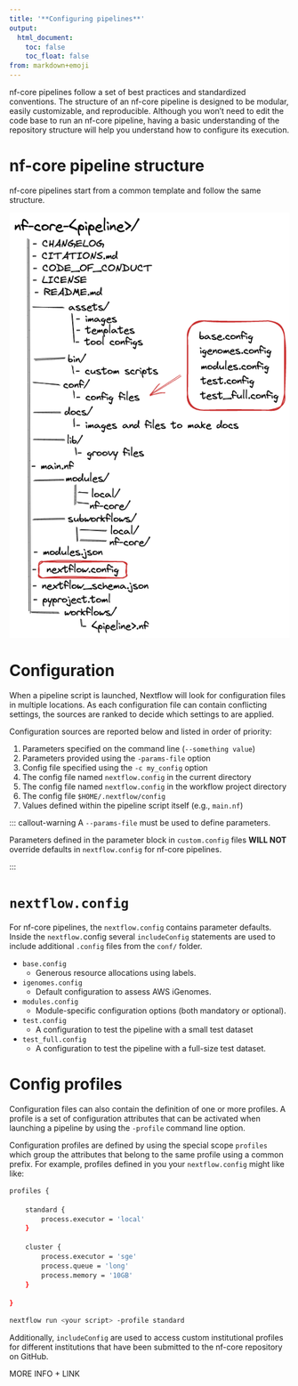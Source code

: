```yaml
---
title: '**Configuring pipelines**'
output:
  html_document:
    toc: false
    toc_float: false
from: markdown+emoji
---
```


nf-core pipelines follow a set of best practices and standardized conventions. The structure of an nf-core pipeline is designed to be modular, easily customizable, and reproducible. Although you won’t need to edit the code base to run an nf-core pipeline, having a basic understanding of the repository structure will help you understand how to configure its execution.

# nf-core pipeline structure

nf-core pipelines start from a common template and follow the same structure. 

![](../figs/1.3_structure.excalidraw.png)

# Configuration

When a pipeline script is launched, Nextflow will look for configuration files in multiple locations. As each configuration file can contain conflicting settings, the sources are ranked to decide which settings to are applied.

Configuration sources are reported below and listed in order of priority:

1. Parameters specified on the command line (`--something value`)
2. Parameters provided using the `-params-file` option
3. Config file specified using the `-c my_config` option
4. The config file named `nextflow.config` in the current directory
5. The config file named `nextflow.config` in the workflow project directory
6. The config file `$HOME/.nextflow/config`
7. Values defined within the pipeline script itself (e.g., `main.nf`)

::: callout-warning
A `--params-file` must be used to define parameters.

Parameters defined in the parameter block in `custom.config` files **WILL NOT** override defaults in `nextflow.config` for nf-core pipelines.

:::

# `nextflow.config`

For nf-core pipelines, the `nextflow.config` contains parameter defaults.
Inside the `nextflow.`config several `includeConfig` statements are used to include additional `.config` files from the `conf/` folder.

- `base.config`
  - Generous resource allocations using labels.
- `igenomes.config`
  - Default configuration to assess AWS iGenomes.
- `modules.config`
  - Module-specific configuration options (both mandatory or optional).
- `test.config`
  - A configuration to test the pipeline with a small test dataset
- `test_full.config`
  - A configuration to test the pipeline with a full-size test dataset.

# Config profiles

Configuration files can also contain the definition of one or more profiles. A profile is a set of configuration attributes that can be activated when launching a pipeline by using the `-profile` command line option.

Configuration profiles are defined by using the special scope `profiles` which group the attributes that belong to the same profile using a common prefix. For example, profiles defined in you your `nextflow.config` might like like:

```bash
profiles {

    standard {
        process.executor = 'local'
    }

    cluster {
        process.executor = 'sge'
        process.queue = 'long'
        process.memory = '10GB'
    }

}
```

```bash
nextflow run <your script> -profile standard
```

Additionally, `includeConfig` are used to access custom institutional profiles for different institutions that have been submitted to the nf-core repository on GitHub.

MORE INFO + LINK
